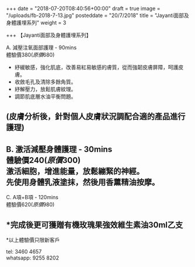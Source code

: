+++
date = "2018-07-20T08:40:56+00:00"
draft = true
image = "/uploads/fb-2018-7-13.jpg"
posteddate = "20/7/2018"
title = "Jayanti面部及身體護埋系列"
weight = 3

+++
【Jayanti面部及身體護埋系列】

 A. 減壓注氧面部護理 - 90mins  
 體驗價$380 (原價$680)  
 - 紓緩敏感，強化肌底，改善易紅易敏感的膚質，從而強韌皮膚屏障，呵護皮膚。  
 - 收斂毛孔及清除多餘角質。  
 - 紓解壓力，放鬆肌膚紋理。  
 - 調節肌底層水油平衡問題。

 (皮膚分析後，針對個人皮膚狀況調配合適的產品進行護理)  
 ---------------------------------------------  
 B. 激活減壓身體護理 - 30mins  
 體驗價$240 (原價$300)  
 激活細胞，增進能量，放鬆繃緊的神經。  
 先使用身體乳液塗抹，然後用香薰精油按摩。  
 ---------------------------------------------  
 C. A項+B項 - 120mins  
 體驗價$620 (原價$980)

 \*完成後更可獲贈有機玫瑰果強效維生素油30ml乙支  
 ---------------------------------------------

 \*以上體驗價只限新客戶

 tel: 3460 4657  
 whatsapp: 9255 8202

 